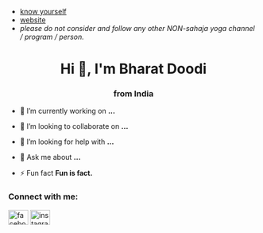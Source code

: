 - [know yourself](https://www.youtube.com/watch?v=OVH7JNRVSec)
- [website](https://www.sahajayoga.org.in/)
- *please do not consider and follow any other NON-sahaja yoga channel / program / person.*


<h1 align="center">Hi 👋, I'm Bharat Doodi</h1>
<h3 align="center">from India</h3>

- 🔭 I’m currently working on **...**

- 👯 I’m looking to collaborate on **...**

- 🤝 I’m looking for help with **...**

- 💬 Ask me about **...**

- ⚡ Fun fact **Fun is fact.**

<h3 align="left">Connect with me:</h3>
<p align="left">

<a href="https://fb.com/facebook" target="blank"><img align="center" src="https://raw.githubusercontent.com/rahuldkjain/github-profile-readme-generator/master/src/images/icons/Social/facebook.svg" alt="facebook" height="30" width="40" /></a>
<a href="https://instagram.com/instagram" target="blank"><img align="center" src="https://raw.githubusercontent.com/rahuldkjain/github-profile-readme-generator/master/src/images/icons/Social/instagram.svg" alt="instagram" height="30" width="40" /></a>
